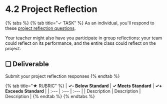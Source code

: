 # 4.2 Project Reflection

{% tabs %}
{% tab title="✓ TASK" %}
As an individual, you'll respond to these [project reflection questions](https://drive.google.com/open?id=1eF5ZKW6j7qyIEHxmnL9kgkXne13-zdapoLAH-QoTDYU).

Your teacher might also have you participate in group reflections: your team could reflect on its performance, and the entire class could reflect on the project.

## **❏ Deliverable**

Submit your project reflection responses
{% endtab %}

{% tab title="★ RUBRIC" %}
| **✓- Below Standard** | **✓ Meets Standard** | **✓+ Exceeds Standard** |
| :--- | :--- | :--- |
| Description | Description | Description |
{% endtab %}
{% endtabs %}

